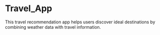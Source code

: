 # Travel_App
This travel recommendation app helps users discover ideal destinations by combining weather data with travel information. 
